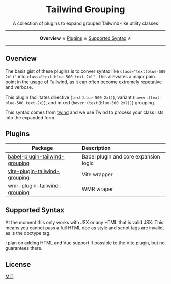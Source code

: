 <h1 align="center">Tailwind Grouping</h1>

<p align="center">A collection of plugins to expand grouped Tailwind-like utility classes</p>

---

<p align="center">
  <strong>Overview</strong> ✯
  <a href="#plugins">Plugins</a> ✯
  <a href="#supported-syntax">Supported Syntax</a> ✯
</p>

---

## Overview

The basis gist of these plugins is to conver syntax like `class="text(blue-500 2xl)"` into `class="text-blue-500 text-2xl"`. This alleviates a major pain point in the usage of Tailwind, as it can often become extremely repetative and verbose.

This plugin facilitates directive (`text(blue-500 2xl)`), variant (`hover:(text-blue-500 text-2x)`), and mixed (`hover:(text(blue-500 2xl))`) grouping.

This syntax comes from [twind](https://twind.dev) and we use Twind to process your class lists into the expanded form.

## Plugins

| Package                                          | Description                           |
| ------------------------------------------------ | :------------------------------------ |
| [babel-plugin-tailwind-grouping](packages/babel) | Babel plugin and core expansion logic |
| [vite-plugin-tailwind-grouping](packages/vite)   | Vite wrapper                          |
| [wmr-plugin-tailwind-grouping](packages/wmr)     | WMR wraper                            |

## Supported Syntax

At the moment this only works with JSX or any HTML that is valid JSX. This means you cannot pass a full HTML doc as style and script tags are invalid, as is the doctype tag.

I plan on adding HTML and Vue support if possible to the Vite plugin, but no guarantees there.

## License

[MIT](https://github.com/rschristian/freetunnel/blob/master/LICENSE)
